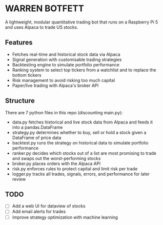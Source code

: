 # WARREN BOTFETT

A lightweight, modular quantitative trading bot that runs on a Raspberry Pi 5 and uses Alpaca to trade US stocks.

## Features

- Fetches real-time and historical stock data via Alpaca
- Signal generation with customisable trading strategies
- Backtesting engine to simulate portfolio performance
- Ranking system to select top tickers from a watchlist and to replace the bottom tickers
- Risk management to avoid risking too much capital
- Paper/live trading with Alpaca's broker API

## Structure

There are 7 python files in this repo (discounting main.py):
- data.py fetches historical and live stock data from Alpaca and feeds it into a pandas.DataFrame
- strategy.py determines whether to buy, sell or hold a stock given a DataFrame of price data
- backtest.py runs the strategy on historical data to simulate portfolio performance
- ranker.py decides which stocks out of a list are most promising to trade and swaps out the worst-performing stocks
- broker.py places orders with the Alpaca API
- risk.py enforces rules to protect capital and limit risk per trade
- logger.py tracks all trades, signals, errors, and performance for later review

## TODO

- [ ] Add a web UI for dataview of stocks
- [ ] Add email alerts for trades
- [ ] Improve strategy optimization with machine learning